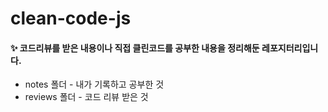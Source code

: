# clean-code-js
#### ✨ 코드리뷰를 받은 내용이나 직접 클린코드를 공부한 내용을 정리해둔 레포지터리입니다.


- notes 폴더 - 내가 기록하고 공부한 것  
- reviews 폴더 - 코드 리뷰 받은 것
